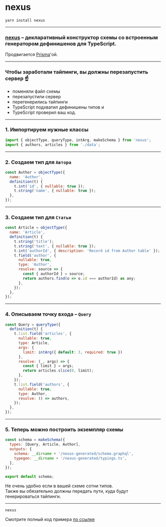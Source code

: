 # nexus

`yarn install nexus`

-----

### [nexus](https://github.com/prisma/nexus) – декларативный конструктор схемы со встроенным генератором дефинишенов для TypeScript.

Продвигается [Prisma](https://prisma.io)'ой.

-----

### Чтобы заработали тайпинги, вы должны перезапустить сервер ☝️

- поменяли файл схемы
- перезапустили сервер
- перегенерились тайпинги
- TypeScript подхватил дефинишены типов и
- TypeScript проверил ваш код.

-----

### 1. Импортируем нужные классы

```js
import { objectType, queryType, intArg, makeSchema } from 'nexus';
import { authors, articles } from './data';

```

-----

### 2. Cоздаем тип для `Автора`

```js
const Author = objectType({
  name: 'Author',
  definition(t) {
    t.int('id', { nullable: true });
    t.string('name', { nullable: true });
  },
});

```

-----

### 3. Cоздаем тип для `Статьи`

<div class="code-500">

```js
const Article = objectType({
  name: 'Article',
  definition(t) {
    t.string('title');
    t.string('text', { nullable: true });
    t.int('authorId', { description: 'Record id from Author table' });
    t.field('author', {
      nullable: true,
      type: 'Author',
      resolve: source => {
        const { authorId } = source;
        return authors.find(o => o.id === authorId) as any;
      },
    });
  },
});

```

</div>

-----

### 4. Описываем точку входа – `Query`

```js
const Query = queryType({
  definition(t) {
    t.list.field('articles', {
      nullable: true,
      type: Article,
      args: {
        limit: intArg({ default: 3, required: true })
      },
      resolve: (_, args) => {
        const { limit } = args;
        return articles.slice(0, limit);
      },
    });
    t.list.field('authors', {
      nullable: true,
      type: Author,
      resolve: () => authors,
    });
  },
});

```

<span class="fragment" data-code-focus="3-13" />
<span class="fragment" data-code-focus="14-18" />

-----

### 5. Теперь можно построить экземпляр схемы

```js
const schema = makeSchema({
  types: [Query, Article, Author],
  outputs: {
    schema: __dirname + '/nexus-generated/schema.graphql',
    typegen: __dirname + '/nexus-generated/typings.ts',
  },
});

export default schema;

```

<span class="fragment fade-in-then-out" data-code-focus="2">
  Не очень удобно если в вашей схеме сотни типов.
</span>
<br/>
<span class="fragment" data-code-focus="3-6">
  Также вы обязательно должны передать пути, куда будут генерироваться тайпинги.
</span>

-----

`nexus`

Смотрите полный код примера [по ссылке](https://github.com/nodkz/conf-talks/blob/master/articles/graphql/schema-build-ways/nexus.ts)
